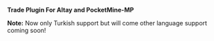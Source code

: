 **Trade Plugin For Altay and PocketMine-MP**

__Note:__ Now only Turkish support but will come other language support coming soon!
